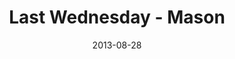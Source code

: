 ---
layout: message
category: message
series: "Go Forth"
title: "Last Wednesday - Mason"
date: 2013-08-28
audio-description: "Last Wednesday"
audio: "http://www.crossroads.net/players/media/hq/082813_lw_mason.mp3"
audio-title: "Last Wednesday - Mason"
audio-duration: "43&#58;00"
---